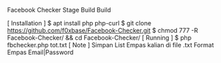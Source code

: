 Facebook Checker
Stage Build Build 

[ Installation ]
$ apt install php php-curl
$ git clone https://github.com/f0xbase/Facebook-Checker.git
$ chmod 777 -R Facebook-Checker/ && cd Facebook-Checker/
[ Running ]
$ php fbchecker.php tot.txt
[ Note ]
Simpan List Empas kalian di file .txt
Format Empas Email|Password
